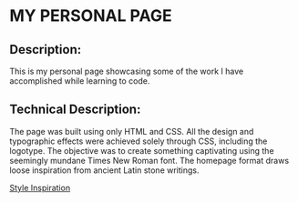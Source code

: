 # MY PERSONAL PAGE

## Description:

This is my personal page showcasing some of the work I have accomplished while learning to code.

## Technical Description:
The page was built using only HTML and CSS. All the design and typographic effects were achieved solely through CSS, including the logotype. The objective was to create something captivating using the seemingly mundane Times New Roman font. The homepage format draws loose inspiration from ancient Latin stone writings.

[Style Inspiration](https://en.wikipedia.org/wiki/Latin#/media/File:Rome_Colosseum_inscription_2.jpg)
